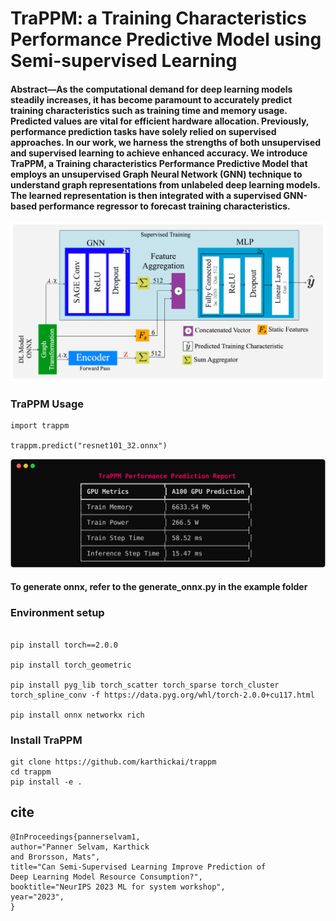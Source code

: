 # TraPPM: a Training Characteristics Performance Predictive Model using Semi-supervised Learning

#### Abstract—As the computational demand for deep learning models steadily increases, it has become paramount to accurately predict training characteristics such as training time and memory usage. Predicted values are vital for efficient hardware allocation. Previously, performance prediction tasks have solely relied on supervised approaches. In our work, we harness the strengths of both unsupervised and supervised learning to achieve enhanced accuracy. We introduce TraPPM, a Training characteristics Performance Predictive Model that employs an unsupervised Graph Neural Network (GNN) technique to understand graph representations from unlabeled deep learning models. The learned representation is then integrated with a supervised GNN-based performance regressor to forecast training characteristics.

![alt TraPPM Architecute](examples/architecture.PNG)

### TraPPM Usage
```
import trappm

trappm.predict("resnet101_32.onnx")
```
![alt TraPPM Result](examples/resnet101_32.svg)


#### To generate onnx, refer to the generate_onnx.py in the example folder


### Environment setup
```

pip install torch==2.0.0 

pip install torch_geometric 

pip install pyg_lib torch_scatter torch_sparse torch_cluster torch_spline_conv -f https://data.pyg.org/whl/torch-2.0.0+cu117.html 

pip install onnx networkx rich
```

### Install TraPPM
```
git clone https://github.com/karthickai/trappm
cd trappm
pip install -e .
```

## cite
```
@InProceedings{pannerselvam1,
author="Panner Selvam, Karthick
and Brorsson, Mats",
title="Can Semi-Supervised Learning Improve Prediction of
Deep Learning Model Resource Consumption?",
booktitle="NeurIPS 2023 ML for system workshop",
year="2023",
}
```
